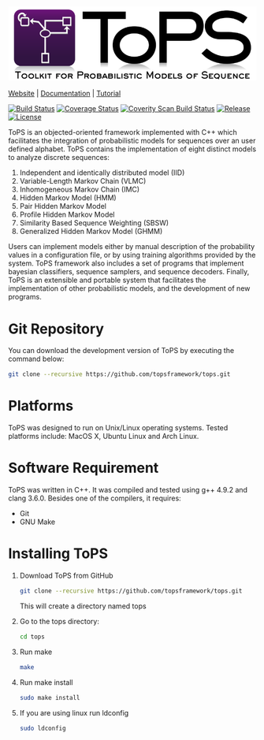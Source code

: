 [![Tops](https://raw.githubusercontent.com/topsframework/topsframework.github.io/master/tops-cover.png)](http://topsframework.github.io/)

[Website](http://topsframework.github.io/) |
[Documentation](http://topsframework.github.io/tops/doc/api/) |
[Tutorial](http://topsframework.github.io/tutorial.pdf)

[![Build Status](https://img.shields.io/travis/topsframework/tops.svg)](https://travis-ci.org/topsframework/tops)
[![Coverage Status](https://img.shields.io/coveralls/topsframework/tops.svg)](https://coveralls.io/r/topsframework/tops)
[![Coverity Scan Build Status](https://img.shields.io/coverity/scan/4131.svg)](https://scan.coverity.com/projects/topsframework-tops)
[![Release](https://img.shields.io/github/tag/topsframework/tops.svg)](https://github.com/topsframework/tops/releases/latest)
[![License](https://img.shields.io/github/license/topsframework/tops.svg)](https://github.com/topsframework/tops/blob/master/LICENSE)

ToPS is an objected-oriented framework implemented with C++ which 
facilitates the integration of probabilistic models for sequences 
over an user defined alphabet. ToPS contains the implementation of 
eight distinct models to analyze discrete sequences:

1. Independent and identically distributed model (IID)
2. Variable-Length Markov Chain (VLMC)
3. Inhomogeneous Markov Chain (IMC)
4. Hidden Markov Model (HMM)
5. Pair Hidden Markov Model
6. Profile Hidden Markov Model
7. Similarity Based Sequence Weighting (SBSW)
8. Generalized Hidden Markov Model (GHMM)

Users can implement models either by manual description of the 
probability values in a configuration file, or by using training 
algorithms provided by the system. ToPS framework also includes 
a set of programs that implement bayesian classifiers, sequence 
samplers, and sequence decoders. Finally, ToPS is an extensible and 
portable system that facilitates the implementation of other 
probabilistic models, and the development of new programs.

Git Repository
===============

You can download the development version of ToPS by executing the 
command below:

```bash
git clone --recursive https://github.com/topsframework/tops.git
```

Platforms
==========

ToPS was designed to run on Unix/Linux operating systems. 
Tested platforms include: MacOS X, Ubuntu Linux and Arch Linux.

Software Requirement
=====================

ToPS was written in C++. It was compiled and tested using g++ 4.9.2 
and clang 3.6.0. Besides one of the compilers, it requires:

- Git
- GNU Make

Installing ToPS
================

1. Download ToPS from GitHub  

   ```bash
   git clone --recursive https://github.com/topsframework/tops.git
   ```

   This will create a directory named tops

2. Go to the tops directory:

   ```bash
   cd tops
   ```

3. Run make

   ```bash
   make
   ```

5. Run make install

   ```bash
   sudo make install
   ```

6. If you are using linux run ldconfig

   ```bash
   sudo ldconfig
   ```
